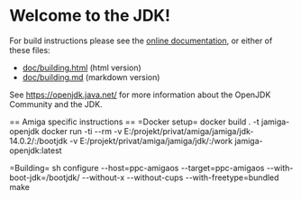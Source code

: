 # Welcome to the JDK!

For build instructions please see the
[online documentation](https://openjdk.java.net/groups/build/doc/building.html),
or either of these files:

- [doc/building.html](doc/building.html) (html version)
- [doc/building.md](doc/building.md) (markdown version)

See <https://openjdk.java.net/> for more information about
the OpenJDK Community and the JDK.

== Amiga specific instructions ==
=Docker setup=
docker build . -t jamiga-openjdk
docker run -ti --rm -v  E:/projekt/privat/amiga/jamiga/jdk-14.0.2/:/bootjdk -v E:/projekt/privat/amiga/jamiga/jdk/:/work jamiga-openjdk:latest

=Building= 
sh configure --host=ppc-amigaos --target=ppc-amigaos --with-boot-jdk=/bootjdk/ --without-x --without-cups --with-freetype=bundled
make

